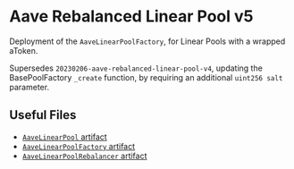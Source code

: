 # Aave Rebalanced Linear Pool v5

Deployment of the `AaveLinearPoolFactory`, for Linear Pools with a wrapped aToken.

Supersedes `20230206-aave-rebalanced-linear-pool-v4`, updating the BasePoolFactory `_create` function, by requiring an additional `uint256 salt` parameter.

## Useful Files

- [`AaveLinearPool` artifact](./artifact/AaveLinearPool.json)
- [`AaveLinearPoolFactory` artifact](./artifact/AaveLinearPoolFactory.json)
- [`AaveLinearPoolRebalancer` artifact](./artifact/AaveLinearPoolRebalancer.json)